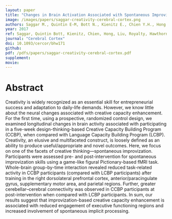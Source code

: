 ```yaml
---
layout: paper
title: "Changes in Brain Activation Associated with Spontaneous Improvization and Figural Creativity After Design-Thinking-Based Training: A Longitudinal fMRI Study"
image: /images/papers/saggar-creativity-cerebral-cortex.png
authors: Saggar M., Quintin E-M, Bott N., Kienitz E., Chien Y.H., Hong D.W.C., Liu N., Royalty A., Hawthorne G., Reiss A.L.
year: 2017
ref: Saggar, Quintin Bott, Kienitz, Chien, Hong, Liu, Royalty, Hawthorne, and Reiss. 2017. Cerebral Cortex
journal: "Cerebral Cortex"
doi: 10.1093/cercor/bhw171
github: 
pdf: /pdfs/papers/saggar-creativity-cerebral-cortex.pdf
supplement: 
movie: 
---
```


# Abstract

Creativity is widely recognized as an essential skill for entrepreneurial success and adaptation to daily-life demands. However, we know little about the neural changes associated with creative capacity enhancement. For the first time, using a prospective, randomized control design, we examined longitudinal changes in brain activity associated with participating in a five-week design-thinking-based Creative Capacity Building Program (CCBP), when compared with Language Capacity Building Program (LCBP). Creativity, an elusive and multifaceted construct, is loosely defined as an ability to produce useful/appropriate and novel outcomes. Here, we focus on one of the facets of creative thinking—spontaneous improvization. Participants were assessed pre- and post-intervention for spontaneous improvization skills using a game-like figural Pictionary-based fMRI task. Whole-brain group-by-time interaction revealed reduced task-related activity in CCBP participants (compared with LCBP participants) after training in the right dorsolateral prefrontal cortex, anterior/paracingulate gyrus, supplementary motor area, and parietal regions. Further, greater cerebellar–cerebral connectivity was observed in CCBP participants at post-intervention when compared with LCBP participants. In sum, our results suggest that improvization-based creative capacity enhancement is associated with reduced engagement of executive functioning regions and increased involvement of spontaneous implicit processing.

